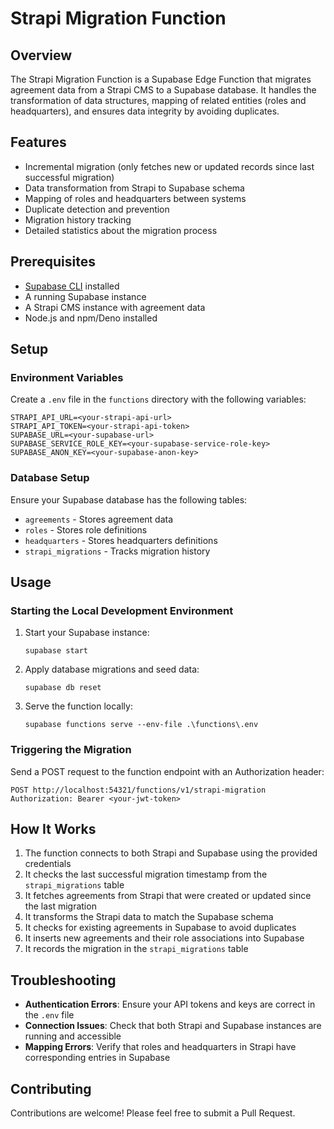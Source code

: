 # Strapi Migration Function

## Overview
The Strapi Migration Function is a Supabase Edge Function that migrates agreement data from a Strapi CMS to a Supabase database. 
It handles the transformation of data structures, mapping of related entities (roles and headquarters), and ensures data integrity by avoiding duplicates.

## Features
- Incremental migration (only fetches new or updated records since last successful migration)
- Data transformation from Strapi to Supabase schema
- Mapping of roles and headquarters between systems
- Duplicate detection and prevention
- Migration history tracking
- Detailed statistics about the migration process

## Prerequisites
- [Supabase CLI](https://supabase.com/docs/guides/cli) installed
- A running Supabase instance
- A Strapi CMS instance with agreement data
- Node.js and npm/Deno installed

## Setup

### Environment Variables
Create a `.env` file in the `functions` directory with the following variables:

```
STRAPI_API_URL=<your-strapi-api-url>
STRAPI_API_TOKEN=<your-strapi-api-token>
SUPABASE_URL=<your-supabase-url>
SUPABASE_SERVICE_ROLE_KEY=<your-supabase-service-role-key>
SUPABASE_ANON_KEY=<your-supabase-anon-key>
```

### Database Setup
Ensure your Supabase database has the following tables:
- `agreements` - Stores agreement data
- `roles` - Stores role definitions
- `headquarters` - Stores headquarters definitions
- `strapi_migrations` - Tracks migration history

## Usage

### Starting the Local Development Environment
1. Start your Supabase instance:
   ```
   supabase start
   ```

2. Apply database migrations and seed data:
   ```
   supabase db reset
   ```

3. Serve the function locally:
   ```
   supabase functions serve --env-file .\functions\.env
   ```

### Triggering the Migration
Send a POST request to the function endpoint with an Authorization header:

```
POST http://localhost:54321/functions/v1/strapi-migration
Authorization: Bearer <your-jwt-token>
```

## How It Works
1. The function connects to both Strapi and Supabase using the provided credentials
2. It checks the last successful migration timestamp from the `strapi_migrations` table
3. It fetches agreements from Strapi that were created or updated since the last migration
4. It transforms the Strapi data to match the Supabase schema
5. It checks for existing agreements in Supabase to avoid duplicates
6. It inserts new agreements and their role associations into Supabase
7. It records the migration in the `strapi_migrations` table

## Troubleshooting
- **Authentication Errors**: Ensure your API tokens and keys are correct in the `.env` file
- **Connection Issues**: Check that both Strapi and Supabase instances are running and accessible
- **Mapping Errors**: Verify that roles and headquarters in Strapi have corresponding entries in Supabase

## Contributing
Contributions are welcome! Please feel free to submit a Pull Request.